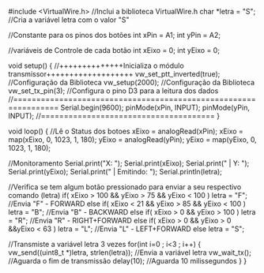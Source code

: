 #include <VirtualWire.h> //Inclui a biblioteca VirtualWire.h
 char *letra = "S"; //Cria a variável letra com o valor "S"
 
//Constante para os pinos dos botões
int xPin = A1;
int yPin = A2;
 
 
//variáveis de Controle de cada botão
int xEixo = 0;
int yEixo = 0;

void setup()
{
  //++++++++++++++Inicializa o módulo transmissor+++++++++++++++++++
  vw_set_ptt_inverted(true); //Configuração da Biblioteca
  vw_setup(2000); //Configuração da Biblioteca
  vw_set_tx_pin(3); //Configura o pino D3 para a leitura dos dados
  //================================================================
   Serial.begin(9600); 
  pinMode(xPin, INPUT);
  pinMode(yPin, INPUT);
  //======================================
}

void loop()
{
//Lê o Status dos botoes
  xEixo = analogRead(xPin);
  xEixo = map(xEixo, 0, 1023, 1, 180);
  yEixo = analogRead(yPin);
  yEixo = map(yEixo, 0, 1023, 1, 180);

  //Monitoramento
  Serial.print("X: ");
  Serial.print(xEixo);
  Serial.print(" | Y: ");
  Serial.print(yEixo);
  Serial.print(" | Emitindo: ");
  Serial.println(letra);
  
  //Verifica se tem algum botão pressionado para enviar a seu respectivo comando (letra)
  if( xEixo > 100 && yEixo > 75 && yEixo < 100 ) letra = "F"; //Envia "F" - FORWARD
  else if( xEixo < 21 && yEixo > 85 && yEixo < 100 ) letra = "B"; //Envia "B" - BACKWARD
  else if( xEixo > 0 && yEixo > 100 ) letra = "R"; //Envia "R" - RIGHT+FORWARD
  else if( xEixo > 0 && yEixo > 0 &&yEixo < 63 ) letra = "L"; //Envia "L" - LEFT+FORWARD
  else letra = "S";

 //Transmiste a variável letra 3 vezes
  for(int i=0 ; i<3 ; i++)
  {
  vw_send((uint8_t *)letra, strlen(letra)); //Envia a variável letra
  vw_wait_tx(); //Aguarda o fim de transmissão
  delay(10); //Aguarda 10 milissegundos
  }
}
